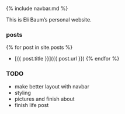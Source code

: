 {% include navbar.md %}

This is Eli Baum’s personal website.

### posts
{% for post in site.posts %}
- [{{ post.title }}]({{ post.url }})
{% endfor %}

### TODO
- make better layout with navbar
- styling
- pictures and finish about
- finish life post